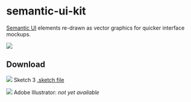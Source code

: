 semantic-ui-kit
===============

[Semantic UI](http://semantic-ui.com/) elements re-drawn as vector graphics for quicker interface mockups.

![](https://raw.githubusercontent.com/mikefats/semantic-ui-kit/master/readme%20assets/Screenshot%202014-04-29%2010.22.36.png)

## Download

![](https://raw.githubusercontent.com/mikefats/semantic-ui-kit/master/readme%20assets/icon-sketch.png) Sketch 3 [.sketch file](https://github.com/mikefats/semantic-ui-kit/tree/master/semantic-ui%20kit.sketch)

![](https://raw.githubusercontent.com/mikefats/semantic-ui-kit/master/readme%20assets/icon-ai.png) Adobe Illustrator: *not yet available*

